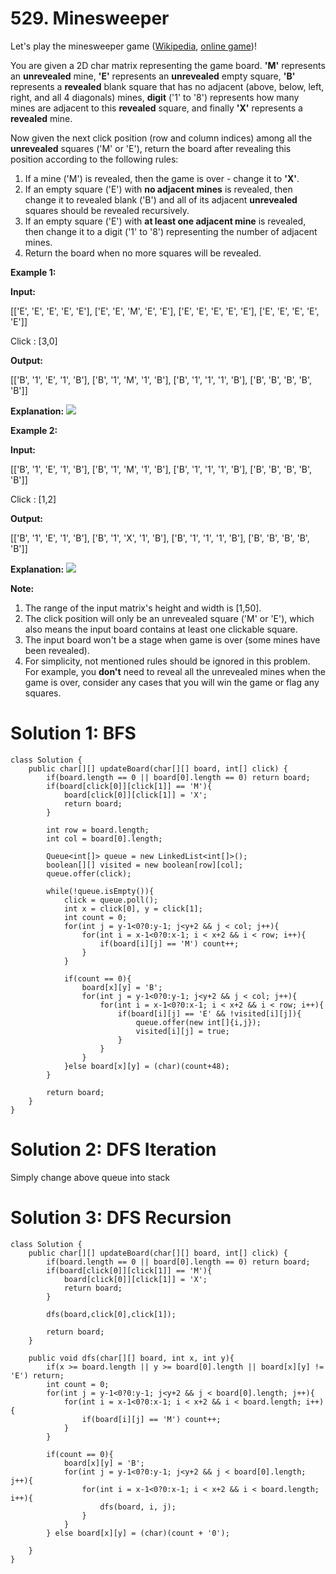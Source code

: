 # 529. Minesweeper
Let's play the minesweeper game ([Wikipedia](https://en.wikipedia.org/wiki/Minesweeper_(video_game)),  [online game](http://minesweeperonline.com/))!

You are given a 2D char matrix representing the game board.  **'M'**  represents an  **unrevealed**  mine,  **'E'**  represents an  **unrevealed**  empty square,  **'B'**  represents a  **revealed**  blank square that has no adjacent (above, below, left, right, and all 4 diagonals) mines,  **digit**  ('1' to '8') represents how many mines are adjacent to this  **revealed**  square, and finally  **'X'**  represents a  **revealed**  mine.

Now given the next click position (row and column indices) among all the  **unrevealed**  squares ('M' or 'E'), return the board after revealing this position according to the following rules:

1.  If a mine ('M') is revealed, then the game is over - change it to  **'X'**.
2.  If an empty square ('E') with  **no adjacent mines**  is revealed, then change it to revealed blank ('B') and all of its adjacent  **unrevealed**  squares should be revealed recursively.
3.  If an empty square ('E') with  **at least one adjacent mine**  is revealed, then change it to a digit ('1' to '8') representing the number of adjacent mines.
4.  Return the board when no more squares will be revealed.

**Example 1:**

**Input:** 

[['E', 'E', 'E', 'E', 'E'],
 ['E', 'E', 'M', 'E', 'E'],
 ['E', 'E', 'E', 'E', 'E'],
 ['E', 'E', 'E', 'E', 'E']]

Click : [3,0]

**Output:** 

[['B', '1', 'E', '1', 'B'],
 ['B', '1', 'M', '1', 'B'],
 ['B', '1', '1', '1', 'B'],
 ['B', 'B', 'B', 'B', 'B']]

**Explanation:**
![](https://assets.leetcode.com/uploads/2018/10/12/minesweeper_example_1.png)

**Example 2:**

**Input:** 

[['B', '1', 'E', '1', 'B'],
 ['B', '1', 'M', '1', 'B'],
 ['B', '1', '1', '1', 'B'],
 ['B', 'B', 'B', 'B', 'B']]

Click : [1,2]

**Output:** 

[['B', '1', 'E', '1', 'B'],
 ['B', '1', 'X', '1', 'B'],
 ['B', '1', '1', '1', 'B'],
 ['B', 'B', 'B', 'B', 'B']]

**Explanation:**
![](https://assets.leetcode.com/uploads/2018/10/12/minesweeper_example_2.png)

**Note:**

1.  The range of the input matrix's height and width is [1,50].
2.  The click position will only be an unrevealed square ('M' or 'E'), which also means the input board contains at least one clickable square.
3.  The input board won't be a stage when game is over (some mines have been revealed).
4.  For simplicity, not mentioned rules should be ignored in this problem. For example, you  **don't**  need to reveal all the unrevealed mines when the game is over, consider any cases that you will win the game or flag any squares.

# Solution 1: BFS
```
class Solution {
    public char[][] updateBoard(char[][] board, int[] click) {
        if(board.length == 0 || board[0].length == 0) return board;
        if(board[click[0]][click[1]] == 'M'){
            board[click[0]][click[1]] = 'X';
            return board;
        }        
        
        int row = board.length;
        int col = board[0].length;
        
        Queue<int[]> queue = new LinkedList<int[]>();
        boolean[][] visited = new boolean[row][col];
        queue.offer(click);
        
        while(!queue.isEmpty()){
            click = queue.poll();
            int x = click[0], y = click[1];
            int count = 0;
            for(int j = y-1<0?0:y-1; j<y+2 && j < col; j++){
                for(int i = x-1<0?0:x-1; i < x+2 && i < row; i++){
                    if(board[i][j] == 'M') count++;
                }
            }
            
            if(count == 0){
                board[x][y] = 'B';
                for(int j = y-1<0?0:y-1; j<y+2 && j < col; j++){
                    for(int i = x-1<0?0:x-1; i < x+2 && i < row; i++){
                        if(board[i][j] == 'E' && !visited[i][j]){
                            queue.offer(new int[]{i,j});
                            visited[i][j] = true;
                        } 
                    }
                }
            }else board[x][y] = (char)(count+48);    
        }
        
        return board;
    }
}
```

# Solution 2: DFS Iteration 
Simply change above queue into stack

# Solution 3: DFS Recursion
```
class Solution {
    public char[][] updateBoard(char[][] board, int[] click) {
        if(board.length == 0 || board[0].length == 0) return board;
        if(board[click[0]][click[1]] == 'M'){
            board[click[0]][click[1]] = 'X';
            return board;
        }        
        
        dfs(board,click[0],click[1]);
        
        return board;
    }
    
    public void dfs(char[][] board, int x, int y){
        if(x >= board.length || y >= board[0].length || board[x][y] != 'E') return;
        int count = 0;
        for(int j = y-1<0?0:y-1; j<y+2 && j < board[0].length; j++){
            for(int i = x-1<0?0:x-1; i < x+2 && i < board.length; i++){
                if(board[i][j] == 'M') count++;
            }
        }
        
        if(count == 0){
            board[x][y] = 'B';
            for(int j = y-1<0?0:y-1; j<y+2 && j < board[0].length; j++){
                for(int i = x-1<0?0:x-1; i < x+2 && i < board.length; i++){
                    dfs(board, i, j);
                }
            }
        } else board[x][y] = (char)(count + '0');
        
    }
}
```